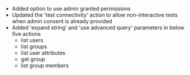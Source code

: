 * Added option to use admin granted permissions
* Updated the 'test connectivity' action to allow non-interactive tests when admin consent is already provided
* Added 'expand string' and 'use advanced query' parameters in below five actions 
  * list users
  * list groups 
  * list user attributes 
  * get group
  * list group members